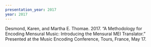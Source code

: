 ```yaml
---
presentation_year: 2017
year: 2017
---
```


Desmond, Karen, and Martha E. Thomae. 2017. “A Methodology for Encoding Mensural Music: Introducing the Mensural MEI Translator.” Presented at the Music Encoding Conference, Tours, France, May 17.